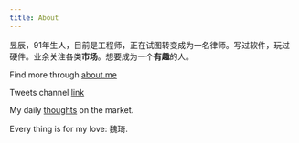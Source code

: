 ```yaml
---
title: About
---
```

昱辰，91年生人，目前是工程师，正在试图转变成为一名律师。写过软件，玩过硬件。业余关注各类**市场**。想要成为一个**有趣**的人。

Find more through [about.me](https://about.me/yuchensu)  

Tweets channel [link]({{site.url}}/tweets.html)

My daily [thoughts](https://www.dropbox.com/sh/eypf8zoimux4i2e/AABmPIUDuQ00JFM_RZA8ERmZa?dl=0) on the market. 

Every thing is for my love: 魏琦.
